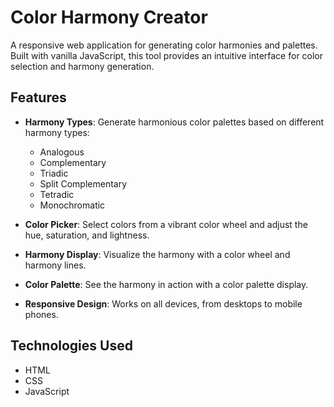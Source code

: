 # Color Harmony Creator

A responsive web application for generating color harmonies and palettes. Built with vanilla JavaScript, this tool provides an intuitive interface for color selection and harmony generation.

## Features

- **Harmony Types**: Generate harmonious color palettes based on different harmony types:
  - Analogous
  - Complementary
  - Triadic
  - Split Complementary
  - Tetradic
  - Monochromatic       

- **Color Picker**: Select colors from a vibrant color wheel and adjust the hue, saturation, and lightness.
- **Harmony Display**: Visualize the harmony with a color wheel and harmony lines.
- **Color Palette**: See the harmony in action with a color palette display.
- **Responsive Design**: Works on all devices, from desktops to mobile phones.

## Technologies Used

- HTML
- CSS
- JavaScript